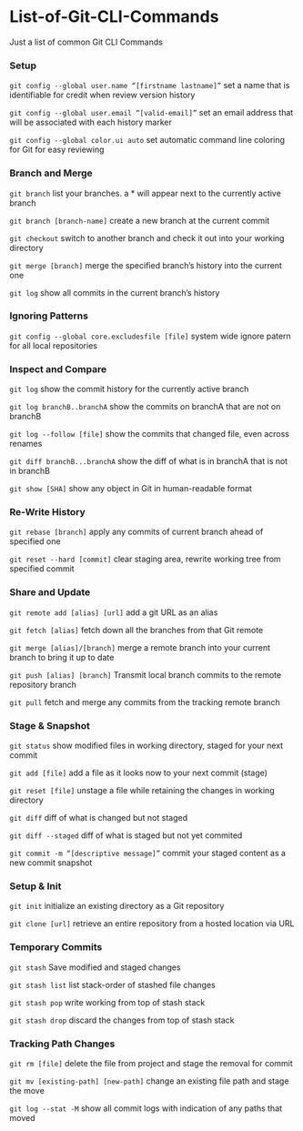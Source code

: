 # List-of-Git-CLI-Commands
Just a list of common Git CLI Commands


### Setup

```git config --global user.name “[firstname lastname]”```
set a name that is identifiable for credit when review version history


```git config --global user.email “[valid-email]”```
set an email address that will be associated with each history marker


```git config --global color.ui auto```
set automatic command line coloring for Git for easy reviewing




### Branch and Merge

```git branch```
list your branches. a * will appear next to the currently active branch


```git branch [branch-name]```
create a new branch at the current commit


```git checkout```
switch to another branch and check it out into your working directory


```git merge [branch]```
merge the specified branch’s history into the current one


```git log```
show all commits in the current branch’s history


### Ignoring Patterns

```git config --global core.excludesfile [file]```
system wide ignore patern for all local repositories



### Inspect and Compare

```git log```
show the commit history for the currently active branch


```git log branchB..branchA```
show the commits on branchA that are not on branchB


```git log --follow [file]```
show the commits that changed file, even across renames


```git diff branchB...branchA```
show the diff of what is in branchA that is not in branchB


```git show [SHA]```
show any object in Git in human-readable format


### Re-Write History

```git rebase [branch]```
apply any commits of current branch ahead of specified one


```git reset --hard [commit]```
clear staging area, rewrite working tree from specified commit


### Share and Update

```git remote add [alias] [url]```
add a git URL as an alias


```git fetch [alias]```
fetch down all the branches from that Git remote


```git merge [alias]/[branch]```
merge a remote branch into your current branch to bring it up to date


```git push [alias] [branch]```
Transmit local branch commits to the remote repository branch


```git pull```
fetch and merge any commits from the tracking remote branch



### Stage & Snapshot

```git status```
show modified files in working directory, staged for your next commit


```git add [file]```
add a file as it looks now to your next commit (stage)


```git reset [file]```
unstage a file while retaining the changes in working directory


```git diff```
diff of what is changed but not staged


```git diff --staged```
diff of what is staged but not yet commited


```git commit -m “[descriptive message]”```
commit your staged content as a new commit snapshot




### Setup & Init

```git init```
initialize an existing directory as a Git repository


```git clone [url]```
retrieve an entire repository from a hosted location via URL




### Temporary Commits

```git stash```
Save modified and staged changes


```git stash list```
list stack-order of stashed file changes


```git stash pop```
write working from top of stash stack


```git stash drop```
discard the changes from top of stash stack



### Tracking Path Changes

```git rm [file]```
delete the file from project and stage the removal for commit


```git mv [existing-path] [new-path]```
change an existing file path and stage the move


```git log --stat -M```
show all commit logs with indication of any paths that moved


